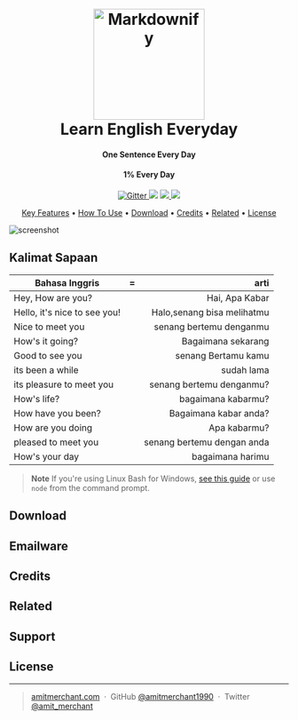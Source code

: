 
<h1 align="center">
  <br>
  <a href="http://www.amitmerchant.com/electron-markdownify"><img src="https://raw.githubusercontent.com/amitmerchant1990/electron-markdownify/master/app/img/markdownify.png" alt="Markdownify" width="200"></a>
  <br>
  Learn English Everyday
  <br>
</h1>

<h4 align="center">One Sentence Every Day</h4>
<h4 align="center">1% Every Day</h4>


<p align="center">
  <a href="https://badge.fury.io/js/electron-markdownify">
    <img src="https://badge.fury.io/js/electron-markdownify.svg"
         alt="Gitter">
  </a>
  <a href="https://gitter.im/amitmerchant1990/electron-markdownify"><img src="https://badges.gitter.im/amitmerchant1990/electron-markdownify.svg"></a>
  <a href="https://saythanks.io/to/bullredeyes@gmail.com">
      <img src="https://img.shields.io/badge/SayThanks.io-%E2%98%BC-1EAEDB.svg">
  </a>
  <a href="https://www.paypal.me/AmitMerchant">
    <img src="https://img.shields.io/badge/$-donate-ff69b4.svg?maxAge=2592000&amp;style=flat">
  </a>
</p>

<p align="center">
  <a href="#key-features">Key Features</a> •
  <a href="#how-to-use">How To Use</a> •
  <a href="#download">Download</a> •
  <a href="#credits">Credits</a> •
  <a href="#related">Related</a> •
  <a href="#license">License</a>
</p>

![screenshot](https://raw.githubusercontent.com/amitmerchant1990/electron-markdownify/master/app/img/markdownify.gif)

## Kalimat Sapaan

| Bahasa Inggris               | = |                       arti |
|------------------------------|:-:|---------------------------:|
| Hey, How are you?            |   |             Hai, Apa Kabar |
| Hello, it's nice to see you! |   | Halo,senang bisa melihatmu |
| Nice to meet you             |   |    senang bertemu denganmu |
| How's it going?              |   |         Bagaimana sekarang |
| Good to see you              |   |        senang Bertamu kamu |
| its been a while             |   |                 sudah lama |
| its pleasure to meet you     |   |   senang bertemu denganmu? |
| How's life?                  |   |         bagaimana kabarmu? |
| How have you been?           |   |      Bagaimana kabar anda? |
| How are you doing            |   |               Apa kabarmu? |
| pleased to meet you          |   | senang bertemu dengan anda |
| How's your day               |   |           bagaimana harimu |



> **Note**
> If you're using Linux Bash for Windows, [see this guide](https://www.howtogeek.com/261575/how-to-run-graphical-linux-desktop-applications-from-windows-10s-bash-shell/) or use `node` from the command prompt.


## Download


## Emailware

## Credits


## Related


## Support

## License

---

> [amitmerchant.com](https://www.amitmerchant.com) &nbsp;&middot;&nbsp;
> GitHub [@amitmerchant1990](https://github.com/amitmerchant1990) &nbsp;&middot;&nbsp;
> Twitter [@amit_merchant](https://twitter.com/amit_merchant)

